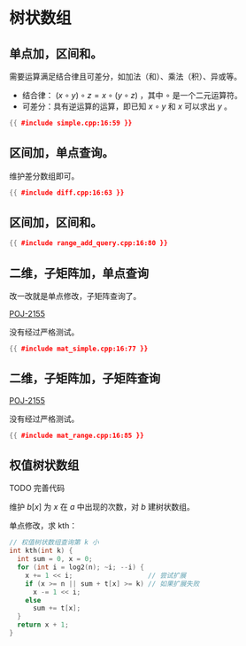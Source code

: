 # 树状数组

## 单点加，区间和。

需要运算满足结合律且可差分，如加法（和）、乘法（积）、异或等。

- 结合律： $(x \circ y) \circ z = x \circ (y \circ z)$ ，其中 $\circ$ 是一个二元运算符。
- 可差分：具有逆运算的运算，即已知 $x \circ y$ 和 $x$ 可以求出 $y$ 。

```cpp
{{ #include simple.cpp:16:59 }}
```

## 区间加，单点查询。

维护差分数组即可。

```cpp
{{ #include diff.cpp:16:63 }}
```

## 区间加，区间和。

```cpp
{{ #include range_add_query.cpp:16:80 }}
```

## 二维，子矩阵加，单点查询

改一改就是单点修改，子矩阵查询了。

[POJ-2155](http://poj.org/problem?id=2155)

没有经过严格测试。

```cpp
{{ #include mat_simple.cpp:16:77 }}
```

## 二维，子矩阵加，子矩阵查询

[POJ-2155](http://poj.org/problem?id=2155)

没有经过严格测试。

```cpp
{{ #include mat_range.cpp:16:85 }}
```

## 权值树状数组

TODO 完善代码

维护 $b[x]$ 为 $x$ 在 $a$ 中出现的次数，对 $b$ 建树状数组。

单点修改，求 kth：

```cpp
// 权值树状数组查询第 k 小
int kth(int k) {
  int sum = 0, x = 0;
  for (int i = log2(n); ~i; --i) {
    x += 1 << i;                   // 尝试扩展
    if (x >= n || sum + t[x] >= k) // 如果扩展失败
      x -= 1 << i;
    else
      sum += t[x];
  }
  return x + 1;
}
```
